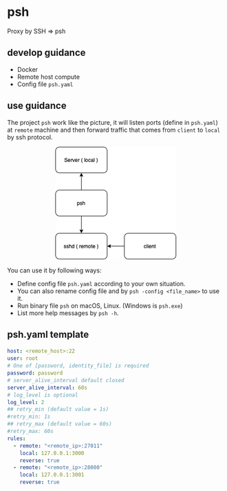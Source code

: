 # psh

Proxy by SSH => psh

## develop guidance

  - Docker
  - Remote host compute
  - Config file `psh.yaml`

## use guidance
  The project `psh` work like the picture, it will listen ports (define in `psh.yaml`) at `remote`
  machine and then forward traffic that comes from `client` to `local` by ssh protocol.

  <center>

  ![alt struct](./docs/resources/struct.png)

  </center>

  You can use it by following ways:
  - Define config file `psh.yaml` according to your own situation.
  - You can also rename config file and by `psh -config <file_name>` to use it.
  - Run binary file `psh` on macOS, Linux. (Windows is `psh.exe`)
  - List more help messages by `psh -h`.

## psh.yaml template

```yaml
host: <remote_host>:22
user: root
# One of [password, identity_file] is required
password: password
# server_alive_interval default closed
server_alive_interval: 60s
# log_level is optional
log_level: 2
## retry_min (default value = 1s)
#retry_min: 1s
## retry_max (default value = 60s)
#retry_max: 60s
rules:
  - remote: "<remote_ip>:27011"
    local: 127.0.0.1:3000
    reverse: true
  - remote: "<remote_ip>:28000"
    local: 127.0.0.1:3001
    reverse: true
```